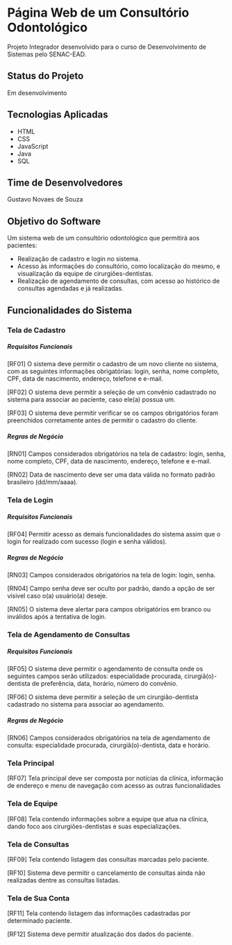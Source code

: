 # Página Web de um Consultório Odontológico

Projeto Integrador desenvolvido para o curso de Desenvolvimento de Sistemas pelo SENAC-EAD.

## Status do Projeto
Em desenvolvimento

## Tecnologias Aplicadas
- HTML
- CSS
- JavaScript
- Java
- SQL

## Time de Desenvolvedores
Gustavo Novaes de Souza

## Objetivo do Software
Um sistema web de um consultório odontológico que permitirá aos pacientes:
- Realização de cadastro e login no sistema.
- Acesso às informações do consultório, como localização do mesmo, e visualização da equipe de cirurgiões-dentistas.
- Realização de agendamento de consultas, com acesso ao histórico de consultas agendadas e já realizadas.

## Funcionalidades do Sistema

### Tela de Cadastro

##### Requisitos Funcionais
[RF01] O sistema deve permitir o cadastro de um novo cliente no sistema, com as seguintes informações obrigatórias: login, senha, nome completo, CPF, data de nascimento, endereço, telefone e e-mail.

[RF02] O sistema deve permitir a seleção de um convênio cadastrado no sistema para associar ao paciente, caso ele(a) possua um.

[RF03] O sistema deve permitir verificar se os campos obrigatórios foram preenchidos corretamente antes de permitir o cadastro do cliente.


##### Regras de Negócio
[RN01] Campos considerados obrigatórios na tela de cadastro: login, senha, nome completo, CPF, data de nascimento, endereço, telefone e e-mail.

[RN02] Data de nascimento deve ser uma data válida no formato padrão brasileiro (dd/mm/aaaa).

### Tela de Login

##### Requisitos Funcionais
[RF04] Permitir acesso as demais funcionalidades do sistema assim que o login for realizado com sucesso (login e senha válidos).

##### Regras de Negócio
[RN03] Campos considerados obrigatórios na tela de login: login, senha.

[RN04] Campo senha deve ser oculto por padrão, dando a opção de ser vísivel caso o(a) usuário(a) deseje.

[RN05] O sistema deve alertar para campos obrigatórios em branco ou inválidos após a tentativa de login.

### Tela de Agendamento de Consultas

##### Requisitos Funcionais
[RF05] O sistema deve permitir o agendamento de consulta onde os seguintes campos serão utilizados: especialidade procurada, cirurgiã(o)-dentista de preferência, data, horário, número do convênio.

[RF06] O sistema deve permitir a seleção de um cirurgião-dentista cadastrado no sistema para associar ao agendamento.

##### Regras de Negócio
[RN06] Campos considerados obrigatórios na tela de agendamento de consulta: especialidade procurada, cirurgiã(o)-dentista, data e horário.

### Tela Principal
[RF07] Tela principal deve ser composta por notícias da clínica, informação de endereço e menu de navegação com acesso as outras funcionalidades

### Tela de Equipe
[RF08] Tela contendo informações sobre a equipe que atua na clínica, dando foco aos cirurgiões-dentistas e suas especializações.

### Tela de Consultas
[RF09] Tela contendo listagem das consultas marcadas pelo paciente.

[RF10] Sistema deve permitir o cancelamento de consultas ainda não realizadas dentre as consultas listadas.

### Tela de Sua Conta
[RF11] Tela contendo listagem das informações cadastradas por determinado paciente.

[RF12] Sistema deve permitir atualização dos dados do paciente.